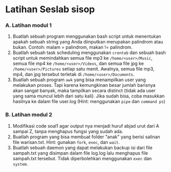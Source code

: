 # Latihan Seslab sisop

### A. Latihan modul 1
  1. Buatlah sebuah program menggunakan bash script untuk menentukan apakah sebuah string yang Anda diinputkan merupakan palindrom atau bukan. Contoh: malam = palindrom, makan != palindrom.
  2. Buatlah sebuah task scheduling menggunakan `crontab` dan sebuah bash script untuk memindahkan semua file mp3 ke `/home/<user>/Music`, semua file mp4 ke `/home/<user>/Videos`, dan semua file jpg ke `/home/<user>/Pictures` setiap satu menit. Awalnya, semua file mp3, mp4, dan jpg tersebut terletak di `/home/<user>/Documents`.
  3. Buatlah sebuah program `awk` yang bisa menampilkan user yang melakukan proses. Tapi karena kemungkinan besar jumlah barisnya akan sangat banyak, maka tampilkan secara distinct (tidak ada user yang sama muncul lebih dari satu kali). Jika sudah bisa, coba masukkan hasilnya ke dalam file user.log (Hint: menggunakan `pipe` dan `command ps`)

### B. Latihan modul 2
  1. Modifikasi code soal1 agar output nya menjadi huruf abjad urut dari A sampai Z, tanpa menghapus fungsi yang sudah ada.
  2. Buatlah program yang bisa membuat folder "anak" yang berisi salinan file warisan.txt. 
     Hint: gunakan `fork`, `exec`, dan `wait`.
  3. Buatlah sebuah daemon yang dapat melakukan backup isi dari file sampah.txt yang disimpan dalam file log.log lalu menghapus file sampah.txt tersebut. Tidak diperbolehkan menggunakan `exec` dan `system`.
